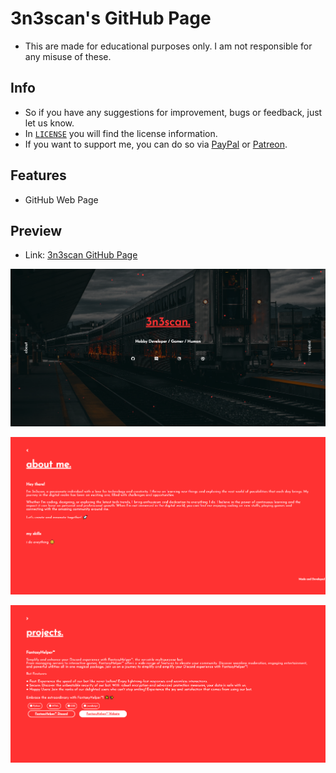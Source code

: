 # 3n3scan's GitHub Page
- This are made for educational purposes only. I am not responsible for any misuse of these.

## Info
- So if you have any suggestions for improvement, bugs or feedback, just let us know.
- In [`LICENSE`](https://github.com/3n3scan/3n3scan.github.io/blob/main/LICENSE) you will find the license information.
- If you want to support me, you can do so via [PayPal](https://paypal.me/enescaneryalcin) or [Patreon](https://www.patreon.com/3n3scan).

## Features
+ GitHub Web Page

## Preview
- Link: [3n3scan GitHub Page](https://3n3scan.github.io)
<p align="center">
  <a href="https://github.com/3n3scan/3n3scan.github.io" target="_blank">
    <img src="https://raw.githubusercontent.com/3n3scan/3n3scan.github.io/main/assets/preview/index.png" alt="3n3scan's Github Page - Index" title="3n3scan's Github Page - Index" />
  </a>
</p>
<p align="center">
  <a href="https://github.com/3n3scan/3n3scan.github.io" target="_blank">
    <img src="https://raw.githubusercontent.com/3n3scan/3n3scan.github.io/main/assets/preview/about.png" alt="3n3scan's Github Page - About" title="3n3scan's Github Page - About" />
  </a>
</p>
<p align="center">
  <a href="https://github.com/3n3scan/3n3scan.github.io" target="_blank">
    <img src="https://raw.githubusercontent.com/3n3scan/3n3scan.github.io/main/assets/preview/projects.png" alt="3n3scan's Github Page - Projects" title="3n3scan's Github Page - Projects" />
  </a>
</p>
